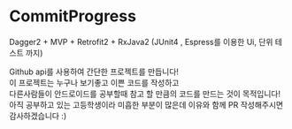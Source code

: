 # CommitProgress

Dagger2 + MVP + Retrofit2 + RxJava2 (JUnit4 , Espress를 이용한 Ui, 단위 테스트 까지)

Github api를 사용하여 간단한 프로젝트를 만듭니다!  
이 프로젝트는 누구나 보기좋고 이쁜 코드를 작성하고   
다른사람들이 안드로이드를 공부할때 참고 할 만큼의 코드를 만드는 것이 목적입니다!
아직 공부하고 있는 고등학생이라 미흡한 부분이 많은데 이유와 함께 PR 작성해주시면 감사하겠습니다 :)
